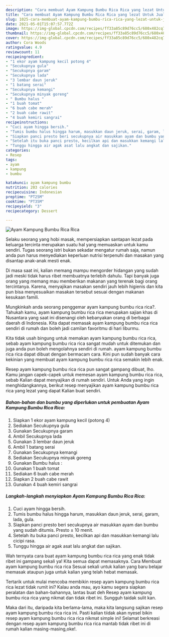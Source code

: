 ```yaml
---
description: "Cara membuat Ayam Kampung Bumbu Rica Rica yang lezat Untuk Jualan"
title: "Cara membuat Ayam Kampung Bumbu Rica Rica yang lezat Untuk Jualan"
slug: 1025-cara-membuat-ayam-kampung-bumbu-rica-rica-yang-lezat-untuk-jualan
date: 2021-05-01T15:07:57.772Z
image: https://img-global.cpcdn.com/recipes/ff33a85c89d76cc5/680x482cq70/ayam-kampung-bumbu-rica-rica-foto-resep-utama.jpg
thumbnail: https://img-global.cpcdn.com/recipes/ff33a85c89d76cc5/680x482cq70/ayam-kampung-bumbu-rica-rica-foto-resep-utama.jpg
cover: https://img-global.cpcdn.com/recipes/ff33a85c89d76cc5/680x482cq70/ayam-kampung-bumbu-rica-rica-foto-resep-utama.jpg
author: Cora Woods
ratingvalue: 4.9
reviewcount: 11
recipeingredient:
- "1 ekor ayam kampung kecil potong 4"
- "Secukupnya gula"
- "Secukupnya garam"
- "Secukupnya lada"
- "3 lembar daun jeruk"
- "1 batang serai"
- "Secukupnya kemangi"
- "Secukupnya minyak goreng"
- " Bumbu halus "
- "1 buah tomat"
- "6 buah cabe merah"
- "2 buah cabe rawit"
- "4 buah kemiri sangrai"
recipeinstructions:
- "Cuci ayam hingga bersih."
- "Tumis bumbu halus hingga harum, masukkan daun jeruk, serai, garam, lada, gula."
- "Siapkan panci presto beri secukupnya air masukkan ayam dan bumbu yang sudah ditumis. Presto ± 10 menit."
- "Setelah itu buka panci presto, kecilkan api dan masukkan kemangi lalu cicipi rasa."
- "Tunggu hingga air agak asat lalu angkat dan sajikan."
categories:
- Resep
tags:
- ayam
- kampung
- bumbu

katakunci: ayam kampung bumbu 
nutrition: 203 calories
recipecuisine: Indonesian
preptime: "PT25M"
cooktime: "PT35M"
recipeyield: "3"
recipecategory: Dessert

---
```



![Ayam Kampung Bumbu Rica Rica](https://img-global.cpcdn.com/recipes/ff33a85c89d76cc5/680x482cq70/ayam-kampung-bumbu-rica-rica-foto-resep-utama.jpg)

Selaku seorang yang hobi masak, mempersiapkan santapan lezat pada keluarga tercinta merupakan suatu hal yang memuaskan untuk kamu sendiri. Tugas seorang istri bukan sekadar mengatur rumah saja, namun anda pun harus menyediakan keperluan nutrisi terpenuhi dan masakan yang disantap anak-anak mesti enak.

Di masa  saat ini, kalian memang mampu mengorder hidangan yang sudah jadi meski tidak harus ribet membuatnya terlebih dahulu. Tapi banyak juga orang yang memang mau memberikan makanan yang terenak bagi orang tercintanya. Karena, menyajikan masakan sendiri jauh lebih higienis dan kita pun bisa menyesuaikan masakan tersebut sesuai dengan makanan kesukaan famili. 



Mungkinkah anda seorang penggemar ayam kampung bumbu rica rica?. Tahukah kamu, ayam kampung bumbu rica rica merupakan sajian khas di Nusantara yang saat ini disenangi oleh kebanyakan orang di berbagai daerah di Indonesia. Kita dapat memasak ayam kampung bumbu rica rica sendiri di rumah dan boleh jadi camilan favoritmu di hari liburmu.

Kita tidak usah bingung untuk memakan ayam kampung bumbu rica rica, sebab ayam kampung bumbu rica rica sangat mudah untuk ditemukan dan juga anda pun boleh mengolahnya sendiri di rumah. ayam kampung bumbu rica rica dapat dibuat dengan bermacam cara. Kini pun sudah banyak cara kekinian yang membuat ayam kampung bumbu rica rica semakin lebih enak.

Resep ayam kampung bumbu rica rica pun sangat gampang dibuat, lho. Kamu jangan capek-capek untuk memesan ayam kampung bumbu rica rica, sebab Kalian dapat menyajikan di rumah sendiri. Untuk Anda yang ingin menghidangkannya, berikut resep menyajikan ayam kampung bumbu rica rica yang lezat yang dapat Kalian buat sendiri.

<!--inarticleads1-->

##### Bahan-bahan dan bumbu yang diperlukan untuk pembuatan Ayam Kampung Bumbu Rica Rica:

1. Siapkan 1 ekor ayam kampung kecil (potong 4)
1. Sediakan Secukupnya gula
1. Gunakan Secukupnya garam
1. Ambil Secukupnya lada
1. Gunakan 3 lembar daun jeruk
1. Ambil 1 batang serai
1. Gunakan Secukupnya kemangi
1. Sediakan Secukupnya minyak goreng
1. Gunakan  Bumbu halus :
1. Gunakan 1 buah tomat
1. Sediakan 6 buah cabe merah
1. Siapkan 2 buah cabe rawit
1. Gunakan 4 buah kemiri sangrai




<!--inarticleads2-->

##### Langkah-langkah menyiapkan Ayam Kampung Bumbu Rica Rica:

1. Cuci ayam hingga bersih.
1. Tumis bumbu halus hingga harum, masukkan daun jeruk, serai, garam, lada, gula.
1. Siapkan panci presto beri secukupnya air masukkan ayam dan bumbu yang sudah ditumis. Presto ± 10 menit.
1. Setelah itu buka panci presto, kecilkan api dan masukkan kemangi lalu cicipi rasa.
1. Tunggu hingga air agak asat lalu angkat dan sajikan.




Wah ternyata cara buat ayam kampung bumbu rica rica yang enak tidak ribet ini gampang sekali ya! Kita semua dapat memasaknya. Cara Membuat ayam kampung bumbu rica rica Sesuai sekali untuk kalian yang baru belajar memasak ataupun juga untuk kalian yang telah hebat memasak.

Tertarik untuk mulai mencoba membikin resep ayam kampung bumbu rica rica lezat tidak rumit ini? Kalau anda mau, ayo kamu segera siapkan peralatan dan bahan-bahannya, lantas buat deh Resep ayam kampung bumbu rica rica yang nikmat dan tidak ribet ini. Sungguh taidak sulit kan. 

Maka dari itu, daripada kita berlama-lama, maka kita langsung sajikan resep ayam kampung bumbu rica rica ini. Pasti kalian tiidak akan nyesel bikin resep ayam kampung bumbu rica rica nikmat simple ini! Selamat berkreasi dengan resep ayam kampung bumbu rica rica mantab tidak ribet ini di rumah kalian masing-masing,oke!.

